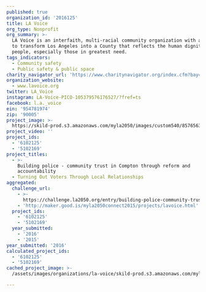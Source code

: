 ```yaml
---
published: true
organization_id: '2016125'
title: LA Voice
org_type: Nonprofit
org_summary: >-
  LA Voice is an interfaith, multi-racial community organization with a mission
  to transform Los Angeles into a County that reflects the human dignity of all
  people, especially those in greatest need.
tags_indicators:
  - Community safety
  - Public safety & public space
charity_navigator_url: 'https://www.charitynavigator.org/index.cfm?bay=search.profile&ein=954781974'
organization_website:
  - www.lavoice.org
twitter: LA_Voice
instagram: LA-Voice-PICO-105379576176527/?fref=ts
facebook: l.a._voice
ein: '954781974'
zip: '90005'
project_image: >-
  https://skild-prod.s3.amazonaws.com/myla2050/images/custom540/8576563265741-team91.jpg
project_video: ''
project_ids:
  - '6102125'
  - '5102169'
project_titles:
  - >-
    Building police - community trust in Compton through reform and
    accountability
  - Turning Out Voters Through Local Relationships
aggregated:
  challenge_url:
    - >-
      https://challenge.la2050.org/entry/building-police-community-trust-in-compton-through-reform-and-accountability
    - 'http://maker.good.is/myla2050connect2015/projects/lavoice.html'
  project_ids:
    - '6102125'
    - '5102169'
  year_submitted:
    - '2016'
    - '2015'
year_submitted: '2016'
calculated_project_ids:
  - '6102125'
  - '5102169'
cached_project_image: >-
  /assets/images/organizations/la-voice/skild-prod.s3.amazonaws.com/myla2050/images/custom540/8576563265741-team91.jpg

---
```

